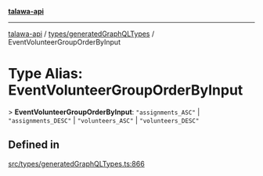 [**talawa-api**](../../../README.md)

***

[talawa-api](../../../modules.md) / [types/generatedGraphQLTypes](../README.md) / EventVolunteerGroupOrderByInput

# Type Alias: EventVolunteerGroupOrderByInput

\> **EventVolunteerGroupOrderByInput**: `"assignments_ASC"` \| `"assignments_DESC"` \| `"volunteers_ASC"` \| `"volunteers_DESC"`

## Defined in

[src/types/generatedGraphQLTypes.ts:866](https://github.com/PalisadoesFoundation/talawa-api/blob/4b5c74fd36bcfc2e36f3a06b67d517e865c188be/src/types/generatedGraphQLTypes.ts#L866)
